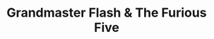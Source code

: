 ---
title: "Grandmaster Flash & The Furious Five"
summary: "Influential American hip hop group consisting of and , formed in the South Bronx of New York City in 1978. Composed of one DJ and five rappers , the group's use of turntablism, break-beat deejaying, choreographed stage routines and lyricism was a significant force in the early development of hip-hop music. The group rose to fame in the early 1980s with their first successful single \"Freedom\" and later on with their magnum opus \"The Message\", which is often cited as among the most influential hip hop songs. However, in 1983, relations between Grandmaster Flash and Melle Mel became strained and the group disbanded. A reunion was organized in 1987, and it released a new album. Afterward, the sextet disbanded permanently. Overall, the group was active for five years and released two studio albums. In 2007, it became the first hip hop group ever to be inducted into the Rock & Roll Hall of Fame."
image: "grandmaster-flash-the-furious-five.jpg"
---